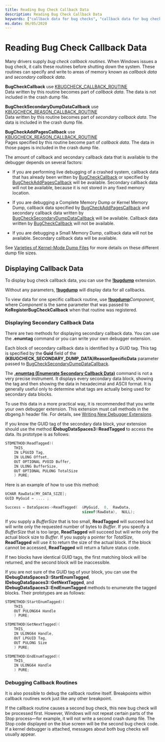 ```yaml
---
title: Reading Bug Check Callback Data
description: Reading Bug Check Callback Data
keywords: ["callback data for bug checks", "callback data for bug checks, displaying callback data", "callback data for bug checks, displaying secondary data", "secondary bug check callback data", "bug check, callback routines", "dbgeng.h header file, IDebugDataSpaces3", "dbgeng.h header file, ReadTagged", "dbgeng.h header file, StartEnumTagged", "dbgeng.h header file, GetNextTagged"]
ms.date: 06/05/2020
---
```


# Reading Bug Check Callback Data

Many drivers supply *bug check callback routines*. When Windows issues a bug check, it calls these routines before shutting down the system. These routines can specify and write to areas of memory known as *callback data* and *secondary callback data*.

**BugCheckCallback** use [KBUGCHECK_CALLBACK_ROUTINE](/windows-hardware/drivers/ddi/wdm/nc-wdm-kbugcheck_callback_routine)  
Data written by this routine becomes part of *callback data*. The data is not included in the crash dump file.

**BugCheckSecondaryDumpDataCallback** use [KBUGCHECK_REASON_CALLBACK_ROUTINE](/windows-hardware/drivers/ddi/wdm/nc-wdm-kbugcheck_reason_callback_routine)  
Data written by this routine becomes part of *secondary callback data*. The data is included in the crash dump file.

**BugCheckAddPagesCallback** use [KBUGCHECK_REASON_CALLBACK_ROUTINE](/windows-hardware/drivers/ddi/wdm/nc-wdm-kbugcheck_reason_callback_routine)  
Pages specified by this routine become part of *callback data*. The data in those pages is included in the crash dump file.

The amount of callback and secondary callback data that is available to the debugger depends on several factors:

- If you are performing live debugging of a crashed system, callback data that has already been written by [BugCheckCallback](/windows-hardware/drivers/ddi/wdm/nc-wdm-kbugcheck_callback_routine) or specified by [BugCheckAddPagesCallback](/windows-hardware/drivers/ddi/wdm/nc-wdm-kbugcheck_reason_callback_routine) will be available. Secondary callback data will not be available, because it is not stored in any fixed memory location.

- If you are debugging a Complete Memory Dump or Kernel Memory Dump, callback data specified by [BugCheckAddPagesCallback](/windows-hardware/drivers/ddi/wdm/nc-wdm-kbugcheck_reason_callback_routine) and secondary callback data written by [BugCheckSecondaryDumpDataCallback](/windows-hardware/drivers/ddi/content/wdm/nc-wdm-kbugcheck_reason_callback_routine) will be available. Callback data written by [BugCheckCallback](/windows-hardware/drivers/ddi/wdm/nc-wdm-kbugcheck_callback_routine) will not be available.

- If you are debugging a Small Memory Dump, callback data will not be available. Secondary callback data will be available.

See [Varieties of Kernel-Mode Dump Files](varieties-of-kernel-mode-dump-files.md) for more details on these different dump file sizes.

## Displaying Callback Data

To display bug check callback data, you can use the [**!bugdump**](-bugdump.md) extension.

Without any parameters, [**!bugdump**](-bugdump.md) will display data for all callbacks.

To view data for one specific callback routine, use [**!bugdump**](-bugdump.md)*Component*, where *Component* is the same parameter that was passed to **KeRegisterBugCheckCallback** when that routine was registered.

### Displaying Secondary Callback Data

There are two methods for displaying secondary callback data. You can use the **.enumtag** command or you can write your own debugger extension.

Each block of secondary callback data is identified by a GUID tag. This tag is specified by the **Guid** field of the **(KBUGCHECK\_SECONDARY\_DUMP\_DATA)ReasonSpecificData** parameter passed to [BugCheckSecondaryDumpDataCallback](/windows-hardware/drivers/ddi/wdm/nc-wdm-kbugcheck_reason_callback_routine).

The [**.enumtag (Enumerate Secondary Callback Data)**](-enumtag--enumerate-secondary-callback-data-.md) command is not a very precise instrument. It displays every secondary data block, showing the tag and then showing the data in hexadecimal and ASCII format. It is generally useful only to determine what tags are actually being used for secondary data blocks.

To use this data in a more practical way, it is recommended that you write your own debugger extension. This extension must call methods in the dbgeng.h header file. For details, see [Writing New Debugger Extensions](writing-new-debugger-extensions.md).

If you know the GUID tag of the secondary data block, your extension should use the method **IDebugDataSpaces3::ReadTagged** to access the data. Its prototype is as follows:

```cpp
STDMETHOD(ReadTagged)(
    THIS_
    IN LPGUID Tag,
    IN ULONG Offset,
    OUT OPTIONAL PVOID Buffer,
    IN ULONG BufferSize,
    OUT OPTIONAL PULONG TotalSize
    ) PURE; 
```

Here is an example of how to use this method:

```cpp
UCHAR RawData[MY_DATA_SIZE];
GUID MyGuid = .... ;

Success = DataSpaces->ReadTagged(  &MyGuid,  0,  RawData,
                                   sizeof(RawData),  NULL); 
```

If you supply a *BufferSize* that is too small, **ReadTagged** will succeed but will write only the requested number of bytes to *Buffer*. If you specify a *BufferSize* that is too large, **ReadTagged** will succeed but will write only the actual block size to *Buffer*. If you supply a pointer for *TotalSize*, **ReadTagged** will use it to return the size of the actual block. If the block cannot be accessed, **ReadTagged** will return a failure status code.

If two blocks have identical GUID tags, the first matching block will be returned, and the second block will be inaccessible.

If you are not sure of the GUID tag of your block, you can use the **IDebugDataSpaces3::StartEnumTagged**, **IDebugDataSpaces3::GetNextTagged**, and **IDebugDataSpaces3::EndEnumTagged** methods to enumerate the tagged blocks. Their prototypes are as follows:

```cpp
STDMETHOD(StartEnumTagged)(
    THIS_
    OUT PULONG64 Handle
    ) PURE;

STDMETHOD(GetNextTagged)(
    THIS_
    IN ULONG64 Handle,
    OUT LPGUID Tag,
    OUT PULONG Size
    ) PURE;

STDMETHOD(EndEnumTagged)(
    THIS_
    IN ULONG64 Handle
    ) PURE;
```

### Debugging Callback Routines

It is also possible to debug the callback routine itself. Breakpoints within callback routines work just like any other breakpoint.

If the callback routine causes a second bug check, this new bug check will be processed first. However, Windows will not repeat certain parts of the Stop process—for example, it will not write a second crash dump file. The Stop code displayed on the blue screen will be the second bug check code. If a kernel debugger is attached, messages about both bug checks will usually appear.

